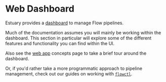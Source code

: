 
# Web Dashboard

Estuary provides a [dashboard](https://dashboard.estuary.dev/) to manage Flow pipelines.

Much of the documentation assumes you will mainly be working within the dashboard.
This section in particular will explore some of the different features and functionality you can find within the UI.

Also see the [web app](/concepts/web-app) concepts page to take a brief tour around the dashboard.

Or, if you'd rather take a more programmatic approach to pipeline management, check out our guides on working with [`flowctl`](/guides/flowctl).
